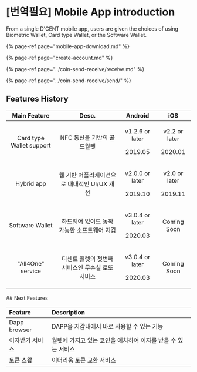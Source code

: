 # \[번역필요\] Mobile App introduction

From a single D'CENT mobile app, users are given the choices of using Biometric Wallet, Card type Wallet, or the Software Wallet.

{% page-ref page="mobile-app-download.md" %}

{% page-ref page="create-account.md" %}

{% page-ref page="../coin-send-receive/receive.md" %}

{% page-ref page="../coin-send-receive/send/" %}

## Features History

<table>
  <thead>
    <tr>
      <th style="text-align:center">Main Feature</th>
      <th style="text-align:center">Desc.</th>
      <th style="text-align:center">Android</th>
      <th style="text-align:center">iOS</th>
    </tr>
  </thead>
  <tbody>
    <tr>
      <td style="text-align:center">Card type Wallet support</td>
      <td style="text-align:center">NFC &#xD1B5;&#xC2E0;&#xC744; &#xAE30;&#xBC18;&#xC758; &#xCF5C;&#xB4DC;&#xC6D4;&#xB81B;</td>
      <td
      style="text-align:center">
        <p>v1.2.6 or later</p>
        <p>2019.05</p>
        </td>
        <td style="text-align:center">
          <p>v2.2 or later</p>
          <p>2020.01</p>
        </td>
    </tr>
    <tr>
      <td style="text-align:center">Hybrid app</td>
      <td style="text-align:center">&#xC6F9; &#xAE30;&#xBC18; &#xC5B4;&#xD50C;&#xB9AC;&#xCF00;&#xC774;&#xC158;&#xC73C;&#xB85C;
        &#xB300;&#xB300;&#xC801;&#xC778; UI/UX &#xAC1C;&#xC120;</td>
      <td style="text-align:center">
        <p>v2.0.0 or later</p>
        <p>2019.10</p>
      </td>
      <td style="text-align:center">
        <p>v2.0 or later</p>
        <p>2019.11</p>
      </td>
    </tr>
    <tr>
      <td style="text-align:center">Software Wallet</td>
      <td style="text-align:center">&#xD558;&#xB4DC;&#xC6E8;&#xC5B4; &#xC5C6;&#xC774;&#xB3C4; &#xB3D9;&#xC791;
        &#xAC00;&#xB2A5;&#xD55C; &#xC18C;&#xD504;&#xD2B8;&#xC6E8;&#xC5B4; &#xC9C0;&#xAC11;</td>
      <td
      style="text-align:center">
        <p>v3.0.4 or later</p>
        <p>2020.03</p>
        </td>
        <td style="text-align:center">Coming Soon</td>
    </tr>
    <tr>
      <td style="text-align:center">&quot;All4One&quot; service</td>
      <td style="text-align:center">&#xB514;&#xC13C;&#xD2B8; &#xC6D4;&#xB81B;&#xC758; &#xCCAB;&#xBC88;&#xC9F8;
        &#xC11C;&#xBE44;&#xC2A4;&#xC778; &#xBB34;&#xC190;&#xC2E4; &#xB85C;&#xB610;
        &#xC11C;&#xBE44;&#xC2A4;</td>
      <td style="text-align:center">
        <p>v3.0.4 or later</p>
        <p>2020.03</p>
      </td>
      <td style="text-align:center">Coming Soon</td>
    </tr>
  </tbody>
</table>## Next Features

| Feature | Description |
| :--- | :--- |
| Dapp browser | DAPP을 지갑내에서 바로 사용할 수 있는 기능 |
| 이자받기 서비스 | 월렛에 가지고 있는 코인을 예치하여 이자를 받을 수 있는 서비스 |
| 토큰 스왑 | 이더리움 토큰 교환 서비스 |




